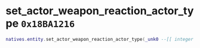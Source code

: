 # set_actor_weapon_reaction_actor_type `0x18BA1216`

```lua
natives.entity.set_actor_weapon_reaction_actor_type(_unk0 --[[ integer ]], _unk1 --[[ integer ]])
```